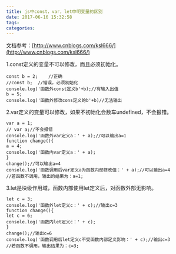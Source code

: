 ```yaml
---
title: js中const，var，let申明变量的区别
date: 2017-06-16 15:32:58
tags:
categories:
---
```

文档参考：[http://www.cnblogs.com/ksl666/](http://www.cnblogs.com/ksl666/)

1.const定义的变量不可以修改，而且必须初始化。
	
	const b = 2;	//正确
	//const b;	//错误，必须初始化
	console.log('函数外const定义b'+b);//有输入出值
	b = 5;
	console.log('函数外修改cons定义的b'+b)//无法输出

2.var定义的变量可以修改，如果不初始化会数车undefined，不会报错。
 
	var a = 1;
	// var a;//不会报错
	console.log('函数外var定义a：' + a);//可以输出a=1
	function change(){
	a = 4;
	console.log('函数内var定义a：' + a);
	} 
	change();//可以输出a=4
	console.log('函数调用后var定义a为函数内部修改值：' + a);//可以输出a=4
	//若函数不调用，输出的结果为：a=1;
		
3.let是块级作用域，函数内部使用let定义后，对函数外部无影响。

	let c = 3;
	console.log('函数外let定义c：' + c);//输出c=3
	function change(){
	let c = 6;
	console.log('函数内let定义c：' + c);
	} 
	change();//输出c=6
	console.log('函数调用后let定义c不受函数内部定义影响：' + c);//输出c=3
	//若函数不调用，输出结果为：c=3;